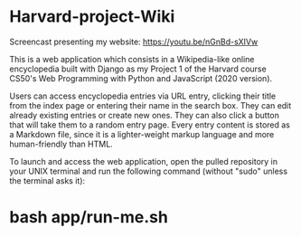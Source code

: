 # Harvard-project-Wiki

Screencast presenting my website: https://youtu.be/nGnBd-sXIVw

This is a web application which consists in a Wikipedia-like online encyclopedia built with Django as my Project 1 of the Harvard course CS50's Web Programming with Python and JavaScript (2020 version).

Users can access encyclopedia entries via URL entry, clicking their title from the index page or entering their name in the search box. They can edit already existing entries or create new ones. They can also click a button that will take them to a random entry page. Every entry content is stored as a Markdown file, since it is a lighter-weight markup language and more human-friendly than HTML.

To launch and access the web application, open the pulled repository in your UNIX terminal and run the following command (without "sudo" unless the terminal asks it):
# bash app/run-me.sh
